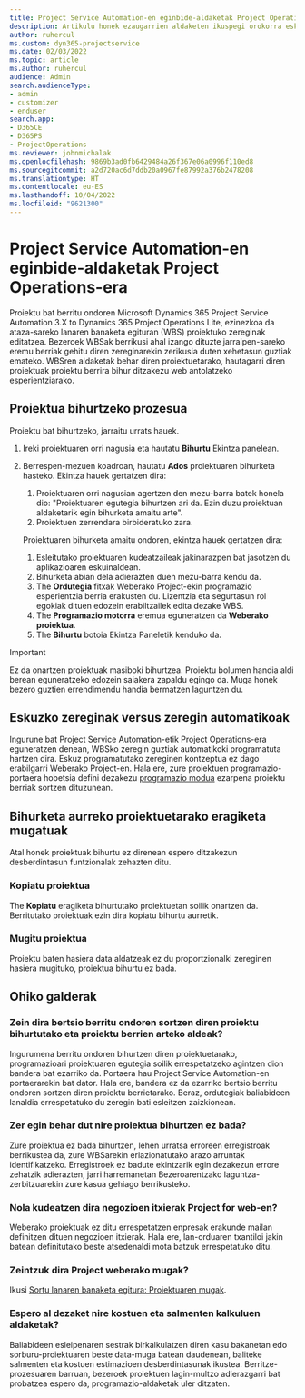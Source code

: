 ```yaml
---
title: Project Service Automation-en eginbide-aldaketak Project Operations-era
description: Artikulu honek ezaugarrien aldaketen ikuspegi orokorra eskaintzen du Microsoft Dynamics 365 Project Service Automation to Dynamics 365 Project Operations.
author: ruhercul
ms.custom: dyn365-projectservice
ms.date: 02/03/2022
ms.topic: article
ms.author: ruhercul
audience: Admin
search.audienceType:
- admin
- customizer
- enduser
search.app:
- D365CE
- D365PS
- ProjectOperations
ms.reviewer: johnmichalak
ms.openlocfilehash: 9869b3ad0fb6429484a26f367e06a0996f110ed8
ms.sourcegitcommit: a2d720ac6d7ddb20a0967fe87992a376b2478208
ms.translationtype: HT
ms.contentlocale: eu-ES
ms.lasthandoff: 10/04/2022
ms.locfileid: "9621300"
---
```

# <a name="feature-changes-for-project-service-automation-to-project-operations"></a>Project Service Automation-en eginbide-aldaketak Project Operations-era

Proiektu bat berritu ondoren Microsoft Dynamics 365 Project Service Automation 3.X to Dynamics 365 Project Operations Lite, ezinezkoa da ataza-sareko lanaren banaketa egituran (WBS) proiektuko zereginak editatzea. Bezeroek WBSak berrikusi ahal izango dituzte jarraipen-sareko eremu berriak gehitu diren zereginarekin zerikusia duten xehetasun guztiak emateko. WBSren aldaketak behar diren proiektuetarako, hautagarri diren proiektuak proiektu berrira bihur ditzakezu web antolatzeko esperientziarako.

## <a name="project-conversion-process"></a>Proiektua bihurtzeko prozesua

Proiektu bat bihurtzeko, jarraitu urrats hauek.

1. Ireki proiektuaren orri nagusia eta hautatu **Bihurtu** Ekintza panelean.
1. Berrespen-mezuen koadroan, hautatu **Ados** proiektuaren bihurketa hasteko. Ekintza hauek gertatzen dira:

    1. Proiektuaren orri nagusian agertzen den mezu-barra batek honela dio: "Proiektuaren egutegia bihurtzen ari da. Ezin duzu proiektuan aldaketarik egin bihurketa amaitu arte".
    1. Proiektuen zerrendara birbideratuko zara.

    Proiektuaren bihurketa amaitu ondoren, ekintza hauek gertatzen dira:

    1. Esleitutako proiektuaren kudeatzaileak jakinarazpen bat jasotzen du aplikazioaren eskuinaldean.
    1. Bihurketa abian dela adierazten duen mezu-barra kendu da.
    1. The **Ordutegia** fitxak Weberako Project-ekin programazio esperientzia berria erakusten du. Lizentzia eta segurtasun rol egokiak dituen edozein erabiltzailek edita dezake WBS.
    1. The **Programazio motorra** eremua eguneratzen da **Weberako proiektua**.
    1. The **Bihurtu** botoia Ekintza Paneletik kenduko da.

> [!IMPORTANT]
> Ez da onartzen proiektuak masiboki bihurtzea. Proiektu bolumen handia aldi berean eguneratzeko edozein saiakera zapaldu egingo da. Muga honek bezero guztien errendimendu handia bermatzen laguntzen du.

## <a name="manual-tasks-vs-automatic-tasks"></a>Eskuzko zereginak versus zeregin automatikoak

Ingurune bat Project Service Automation-etik Project Operations-era eguneratzen denean, WBSko zeregin guztiak automatikoki programatuta hartzen dira. Eskuz programatutako zereginen kontzeptua ez dago erabilgarri Weberako Project-en. Hala ere, zure proiektuen programazio-portaera hobetsia defini dezakezu [programazio modua](/project-management/scheduling-modes.md) ezarpena proiektu berriak sortzen dituzunean.

## <a name="restricted-operations-for-pre-conversion-projects"></a>Bihurketa aurreko proiektuetarako eragiketa mugatuak

Atal honek proiektuak bihurtu ez direnean espero ditzakezun desberdintasun funtzionalak zehazten ditu.

### <a name="copy-project"></a>Kopiatu proiektua

The **Kopiatu** eragiketa bihurtutako proiektuetan soilik onartzen da. Berritutako proiektuak ezin dira kopiatu bihurtu aurretik.

### <a name="move-project"></a>Mugitu proiektua

Proiektu baten hasiera data aldatzeak ez du proportzionalki zereginen hasiera mugituko, proiektua bihurtu ez bada.

## <a name="frequently-asked-questions"></a>Ohiko galderak

### <a name="what-are-the-differences-between-converted-projects-and-new-projects-that-are-created-after-the-upgrade-has-been-completed"></a>Zein dira bertsio berritu ondoren sortzen diren proiektu bihurtutako eta proiektu berrien arteko aldeak?

Ingurumena berritu ondoren bihurtzen diren proiektuetarako, programazioari proiektuaren egutegia soilik errespetatzeko agintzen dion bandera bat ezarriko da. Portaera hau Project Service Automation-en portaerarekin bat dator. Hala ere, bandera ez da ezarriko bertsio berritu ondoren sortzen diren proiektu berrietarako. Beraz, ordutegiak baliabideen lanaldia errespetatuko du zeregin bati esleitzen zaizkionean.

### <a name="what-should-i-do-if-my-project-fails-to-be-converted"></a>Zer egin behar dut nire proiektua bihurtzen ez bada?

Zure proiektua ez bada bihurtzen, lehen urratsa erroreen erregistroak berrikustea da, zure WBSarekin erlazionatutako arazo arruntak identifikatzeko. Erregistroek ez badute ekintzarik egin dezakezun errore zehatzik adierazten, jarri harremanetan Bezeroarentzako laguntza-zerbitzuarekin zure kasua gehiago berrikusteko.

### <a name="how-are-business-closures-handled-in-project-for-the-web"></a>Nola kudeatzen dira negozioen itxierak Project for web-en?

Weberako proiektuak ez ditu errespetatzen enpresak erakunde mailan definitzen dituen negozioen itxierak. Hala ere, lan-orduaren txantiloi jakin batean definitutako beste atsedenaldi mota batzuk errespetatuko ditu.

### <a name="what-are-the-limitations-of-project-for-the-web"></a>Zeintzuk dira Project weberako mugak?

Ikusi [Sortu lanaren banaketa egitura: Proiektuaren mugak](/project-management/create-wbs#project-limitations.md).

### <a name="can-i-expect-changes-to-my-cost-and-sales-estimates"></a>Espero al dezaket nire kostuen eta salmenten kalkuluen aldaketak?

Baliabideen esleipenaren sestrak birkalkulatzen diren kasu bakanetan edo sorburu-proiektuaren beste data-muga batean daudenean, baliteke salmenten eta kostuen estimazioen desberdintasunak ikustea. Berritze-prozesuaren barruan, bezeroek proiektuen lagin-multzo adierazgarri bat probatzea espero da, programazio-aldaketak uler ditzaten.
